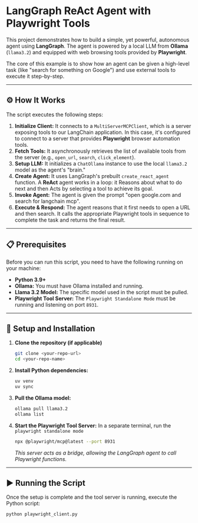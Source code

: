 # LangGraph ReAct Agent with Playwright Tools

This project demonstrates how to build a simple, yet powerful, autonomous agent using **LangGraph**. The agent is powered by a local LLM from **Ollama** (`llama3.2`) and equipped with web browsing tools provided by **Playwright**.

The core of this example is to show how an agent can be given a high-level task (like "search for something on Google") and use external tools to execute it step-by-step.

---

## ⚙️ How It Works

The script executes the following steps:

1. **Initialize Client:** It connects to a `MultiServerMCPClient`, which is a server exposing tools to our LangChain application. In this case, it's configured to connect to a server that provides **Playwright** browser automation tools.
2. **Fetch Tools:** It asynchronously retrieves the list of available tools from the server (e.g., `open_url`, `search`, `click_element`).
3. **Setup LLM:** It initializes a `ChatOllama` instance to use the local `llama3.2` model as the agent's "brain."
4. **Create Agent:** It uses LangGraph's prebuilt `create_react_agent` function. A **ReAct** agent works in a loop: it Reasons about what to do next and then Acts by selecting a tool to achieve its goal.
5. **Invoke Agent:** The agent is given the prompt "open google.com and search for langchain mcp".
6. **Execute & Respond:** The agent reasons that it first needs to open a URL and then search. It calls the appropriate Playwright tools in sequence to complete the task and returns the final result.

---

## 📋 Prerequisites

Before you can run this script, you need to have the following running on your machine:

* **Python 3.9+**
* **Ollama:** You must have Ollama installed and running.
* **Llama 3.2 Model:** The specific model used in the script must be pulled.
* **Playwright Tool Server:** The `Playwright Standalone Mode` must be running and listening on port `8931`.

---

## 🚀 Setup and Installation

1. **Clone the repository (if applicable)**

    ```bash
    git clone <your-repo-url>
    cd <your-repo-name>
    ```

2. **Install Python dependencies:**

    ```bash
    uv venv
    uv sync
    ```

3. **Pull the Ollama model:**

    ```bash
    ollama pull llama3.2
    ollama list
    ```

4. **Start the Playwright Tool Server:**
    In a separate terminal, run the `playwright standalone mode`

    ```bash
    npx @playwright/mcp@latest --port 8931
    ```

    *This server acts as a bridge, allowing the LangGraph agent to call Playwright functions.*

---

## ▶️ Running the Script

Once the setup is complete and the tool server is running, execute the Python script:

```bash
python playwright_client.py
```

